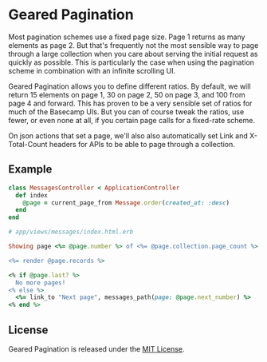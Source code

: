 # Geared Pagination

Most pagination schemes use a fixed page size. Page 1 returns as many elements as page 2. But that's
frequently not the most sensible way to page through a large collection when you care about serving the
initial request as quickly as possible. This is particularly the case when using the pagination scheme
in combination with an infinite scrolling UI.

Geared Pagination allows you to define different ratios. By default, we will return 15 elements on page 1,
30 on page 2, 50 on page 3, and 100 from page 4 and forward. This has proven to be a very sensible set of
ratios for much of the Basecamp UIs. But you can of course tweak the ratios, use fewer, or even none at all,
if you certain page calls for a fixed-rate scheme.

On json actions that set a page, we'll also also automatically set Link and X-Total-Count headers for APIs
to be able to page through a collection.

## Example

```ruby
class MessagesController < ApplicationController
  def index
    @page = current_page_from Message.order(created_at: :desc)
  end
end

# app/views/messages/index.html.erb

Showing page <%= @page.number %> of <%= @page.collection.page_count %> (<%= @page.collection.record_count %> total messages):

<%= render @page.records %>

<% if @page.last? %>
  No more pages!
<% else %> 
  <%= link_to "Next page", messages_path(page: @page.next_number) %>
<% end %>

```

## License
Geared Pagination is released under the [MIT License](https://opensource.org/licenses/MIT).
